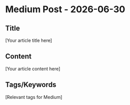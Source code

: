 # Medium Post - 2026-06-30

## Title
[Your article title here]

## Content
[Your article content here]

## Tags/Keywords
[Relevant tags for Medium]
